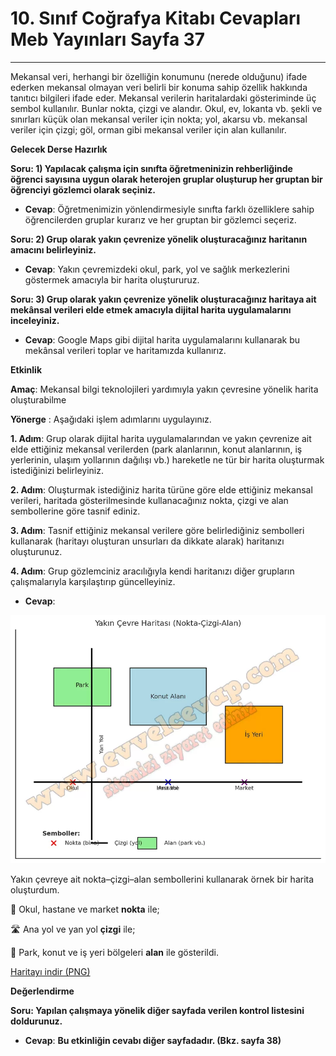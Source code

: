 # 10. Sınıf Coğrafya Kitabı Cevapları Meb Yayınları Sayfa 37

---

Mekansal veri, herhangi bir özelliğin konumunu (nerede olduğunu) ifade ederken mekansal olmayan veri belirli bir konuma sahip özellik hakkında tanıtıcı bilgileri ifade eder. Mekansal verilerin haritalardaki gösteriminde üç sembol kullanılır. Bunlar nokta, çizgi ve alandır. Okul, ev, lokanta vb. şekli ve sınırları küçük olan mekansal veriler için nokta; yol, akarsu vb. mekansal veriler için çizgi; göl, orman gibi mekansal veriler için alan kullanılır.

**Gelecek Derse Hazırlık**

**Soru: 1) Yapılacak çalışma için sınıfta öğretmeninizin rehberliğinde öğrenci sayısına uygun olarak heterojen gruplar oluşturup her gruptan bir öğrenciyi gözlemci olarak seçiniz.**

-   **Cevap**: Öğretmenimizin yönlendirmesiyle sınıfta farklı özelliklere sahip öğrencilerden gruplar kurarız ve her gruptan bir gözlemci seçeriz.

**Soru: 2) Grup olarak yakın çevrenize yönelik oluşturacağınız haritanın amacını belirleyiniz.**

-   **Cevap**: Yakın çevremizdeki okul, park, yol ve sağlık merkezlerini göstermek amacıyla bir harita oluştururuz.

**Soru: 3) Grup olarak yakın çevrenize yönelik oluşturacağınız haritaya ait mekânsal verileri elde etmek amacıyla dijital harita uygulamalarını inceleyiniz.**

-   **Cevap**: Google Maps gibi dijital harita uygulamalarını kullanarak bu mekânsal verileri toplar ve haritamızda kullanırız.

**Etkinlik**

**Amaç**: Mekansal bilgi teknolojileri yardımıyla yakın çevresine yönelik harita oluşturabilme

**Yönerge** : Aşağıdaki işlem adımlarını uygulayınız.

**1. Adım**: Grup olarak dijital harita uygulamalarından ve yakın çevrenize ait elde ettiğiniz mekansal verilerden (park alanlarının, konut alanlarının, iş yerlerinin, ulaşım yollarının dağılışı vb.) hareketle ne tür bir harita oluşturmak istediğinizi belirleyiniz.

**2. Adım**: Oluşturmak istediğiniz harita türüne göre elde ettiğiniz mekansal verileri, haritada gösterilmesinde kullanacağınız nokta, çizgi ve alan sembollerine göre tasnif ediniz.

**3. Adım**: Tasnif ettiğiniz mekansal verilere göre belirlediğiniz sembolleri kullanarak (haritayı oluşturan unsurları da dikkate alarak) haritanızı oluşturunuz.

**4. Adım**: Grup gözlemciniz aracılığıyla kendi haritanızı diğer grupların çalışmalarıyla karşılaştırıp güncelleyiniz.

-   **Cevap**:

![Image 1](./image_1.webp)

Yakın çevreye ait nokta–çizgi–alan sembollerini kullanarak örnek bir harita oluşturdum.

📍 Okul, hastane ve market **nokta** ile;

🛣️ Ana yol ve yan yol **çizgi** ile;

🌳 Park, konut ve iş yeri bölgeleri **alan** ile gösterildi.

[Haritayı indir (PNG)](https://www.evvelcevap.com/10-sinif-cografya-kitabi-cevaplari-meb-yayinlari-sayfa-37/)

**Değerlendirme**

**Soru: Yapılan çalışmaya yönelik diğer sayfada verilen kontrol listesini doldurunuz.**

-   **Cevap**: **Bu etkinliğin cevabı diğer sayfadadır. (Bkz. sayfa 38)**